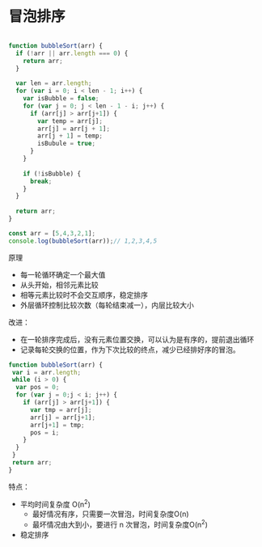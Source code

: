 # 冒泡排序

```javascript

function bubbleSort(arr) {
  if (!arr || arr.length === 0) {
    return arr;
  }
  
  var len = arr.length;
  for (var i = 0; i < len - 1; i++) {
    var isBubble = false;
    for (var j = 0; j < len - 1 - i; j++) {
      if (arr[j] > arr[j+1]) {
        var temp = arr[j];
        arr[j] = arr[j + 1];
        arr[j + 1] = temp;
        isBubule = true;
      }
    }
    
    if (!isBubble) {
      break;
    }
  }
   
  return arr;
}

const arr = [5,4,3,2,1];
console.log(bubbleSort(arr));// 1,2,3,4,5

```
原理
* 每一轮循环确定一个最大值
* 从头开始，相邻元素比较
* 相等元素比较时不会交互顺序，稳定排序
* 外层循环控制比较次数（每轮结束减一），内层比较大小

改进：
* 在一轮排序完成后，没有元素位置交换，可以认为是有序的，提前退出循环
* 记录每轮交换的位置，作为下次比较的终点，减少已经排好序的冒泡。

```js
function bubbleSort(arr) {
 var i = arr.length;
 while (i > 0) {
  var pos = 0;
  for (var j = 0;j < i; j++) {
    if (arr[j] > arr[j+1]) {
      var tmp = arr[j];
      arr[j] = arr[j+1];
      arr[j+1] = tmp;
      pos = i;
    }
  }
 }
 return arr;
}

```

特点：
* 平均时间复杂度 O(n<sup>2</sup>)
    - 最好情况有序，只需要一次冒泡，时间复杂度O(n)
    - 最坏情况由大到小，要进行 n 次冒泡，时间复杂度O(n<sup>2</sup>)
* 稳定排序
